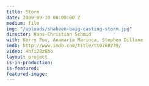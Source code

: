 ```yaml
---
title: Storm
date: 2009-09-10 00:00:00 Z
medium: film
img: "/uploads/shaheen-baig-casting-storm.jpg"
director: Hans-Christian Schmid
with: Kerry Fox, Anamaria Marinca, Stephen Dillane
imdb: http://www.imdb.com/title/tt0768239/
video: 4hfi28z8bo
layout: project
is-in-production:
is-featured:
featured-image: 
---
```


